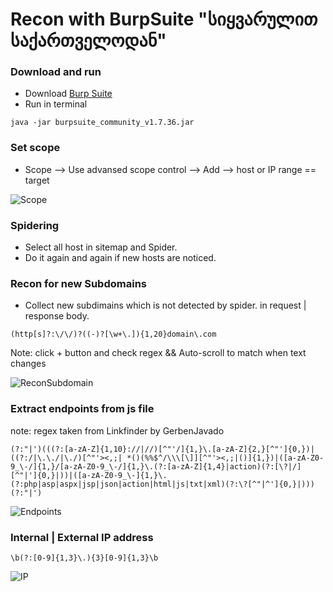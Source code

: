 # Recon with BurpSuite "სიყვარულით საქართველოდან"

### Download and run
* Download [Burp Suite](https://portswigger.net/burp/communitydownload)
* Run in terminal
```
java -jar burpsuite_community_v1.7.36.jar
```

### Set scope
* Scope --> Use advansed scope control --> Add --> host or IP range == target

![Scope](https://github.com/ghsec/webHunt/blob/master/Img/Screenshot%20from%202019-05-10%2002-25-10.png)

### Spidering 
* Select all host in sitemap and Spider. 
* Do it again and again if new hosts are noticed.

### Recon for new Subdomains
* Collect new subdimains which is not detected by spider. in request | response body.
```
(http[s]?:\/\/)?((-)?[\w+\.]){1,20}domain\.com
```
Note: click + button and check regex && Auto-scroll to match when text changes

![ReconSubdomain](https://github.com/ghsec/webHunt/blob/master/Img/Screenshot%20from%202019-05-10%2002-40-35.png)

### Extract endpoints from js file
note: regex taken from Linkfinder by GerbenJavado
```
(?:"|')(((?:[a-zA-Z]{1,10}://|//)[^"'/]{1,}\.[a-zA-Z]{2,}[^"']{0,})|((?:/|\.\./|\./)[^"'><,;| *()(%%$^/\\\[\]][^"'><,;|()]{1,})|([a-zA-Z0-9_\-/]{1,}/[a-zA-Z0-9_\-/]{1,}\.(?:[a-zA-Z]{1,4}|action)(?:[\?|/][^"|']{0,}|))|([a-zA-Z0-9_\-]{1,}\.(?:php|asp|aspx|jsp|json|action|html|js|txt|xml)(?:\?[^"|^']{0,}|)))(?:"|')
```
![Endpoints](https://github.com/ghsec/webHunt/blob/master/Img/Screenshot%20from%202019-05-10%2009-56-26.png)

### Internal | External IP address
```
\b(?:[0-9]{1,3}\.){3}[0-9]{1,3}\b
```
![IP](https://github.com/ghsec/webHunt/blob/master/Img/Screenshot%20from%202019-05-10%2010-08-11.png)
